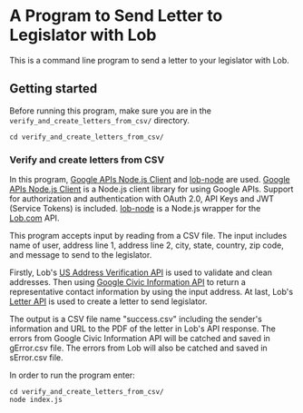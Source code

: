 # A Program to Send Letter to Legislator with Lob

This is a command line program to send a letter to your legislator with Lob.

## Getting started
Before running this program, make sure you are in the `verify_and_create_letters_from_csv/` directory.
```
cd verify_and_create_letters_from_csv/
```

### Verify and create letters from CSV

In this program, [Google APIs Node.js Client](https://github.com/google/google-api-nodejs-client) and [lob-node](https://github.com/lob/lob-node) are used. [Google APIs Node.js Client](https://github.com/google/google-api-nodejs-client) is a Node.js client library for using Google APIs. Support for authorization and authentication with OAuth 2.0, API Keys and JWT (Service Tokens) is included. [lob-node](https://github.com/lob/lob-node) is a Node.js wrapper for the [Lob.com](https://lob.com/) API.

This program accepts input by reading from a CSV file. The input includes name of user, address line 1, address line 2, city, state, country, zip code, and message to send to the legislator. 

Firstly, Lob's [US Address Verification API](https://lob.com/services/verifications) is used to validate and clean addresses. Then using [Google Civic Information API](https://developers.google.com/civic-information/docs/v2/representatives/representativeInfoByAddress) to return a representative contact information by using the input address. At last, Lob's [Letter API](https://lob.com/services/letters) is used to create a letter to send legislator. 

The output is a CSV file name "success.csv" including the sender's information and URL to the PDF of the letter in Lob's API response. The errors from Google Civic Information API will be catched and saved in gError.csv file. The errors from Lob will also be catched and saved in sError.csv file.

In order to run the program enter:

```
cd verify_and_create_letters_from_csv/
node index.js
```
